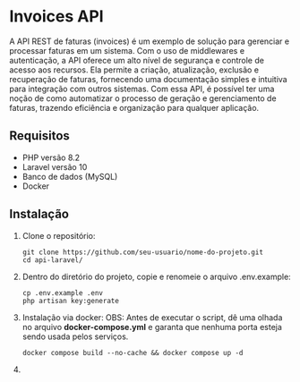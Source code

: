 # Invoices API

A API REST de faturas (invoices) é um exemplo de solução para gerenciar e processar faturas em um sistema. Com o uso de middlewares e autenticação, a API oferece um alto nível de segurança e controle de acesso aos recursos. Ela permite a criação, atualização, exclusão e recuperação de faturas, fornecendo uma documentação simples e intuitiva para integração com outros sistemas. Com essa API, é possível ter uma noção de como automatizar o processo de geração e gerenciamento de faturas, trazendo eficiência e organização para qualquer aplicação.

## Requisitos

- PHP versão 8.2
- Laravel versão 10
- Banco de dados (MySQL)
- Docker

## Instalação

1. Clone o repositório:

   ```shell
   git clone https://github.com/seu-usuario/nome-do-projeto.git
   cd api-laravel/
   ```
2. Dentro do diretório do projeto, copie e renomeie o arquivo .env.example:

   ```shell
   cp .env.example .env
   php artisan key:generate
   ```
3. Instalação via docker:
   OBS: Antes de executar o script, dê uma olhada no arquivo **docker-compose.yml** e garanta que nenhuma porta esteja sendo usada pelos serviços.
   
   ```shell
   docker compose build --no-cache && docker compose up -d
   ```
5. 

